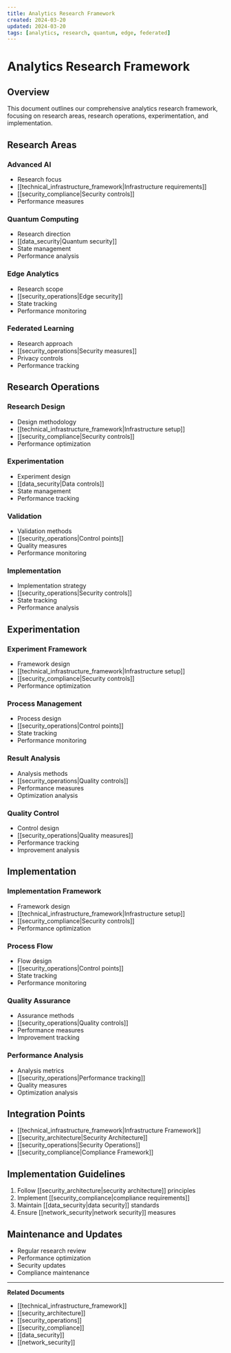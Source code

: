 ```yaml
---
title: Analytics Research Framework
created: 2024-03-20
updated: 2024-03-20
tags: [analytics, research, quantum, edge, federated]
---
```


# Analytics Research Framework

## Overview
This document outlines our comprehensive analytics research framework, focusing on research areas, research operations, experimentation, and implementation.

## Research Areas
### Advanced AI
- Research focus
- [[technical_infrastructure_framework|Infrastructure requirements]]
- [[security_compliance|Security controls]]
- Performance measures

### Quantum Computing
- Research direction
- [[data_security|Quantum security]]
- State management
- Performance analysis

### Edge Analytics
- Research scope
- [[security_operations|Edge security]]
- State tracking
- Performance monitoring

### Federated Learning
- Research approach
- [[security_operations|Security measures]]
- Privacy controls
- Performance tracking

## Research Operations
### Research Design
- Design methodology
- [[technical_infrastructure_framework|Infrastructure setup]]
- [[security_compliance|Security controls]]
- Performance optimization

### Experimentation
- Experiment design
- [[data_security|Data controls]]
- State management
- Performance tracking

### Validation
- Validation methods
- [[security_operations|Control points]]
- Quality measures
- Performance monitoring

### Implementation
- Implementation strategy
- [[security_operations|Security controls]]
- State tracking
- Performance analysis

## Experimentation
### Experiment Framework
- Framework design
- [[technical_infrastructure_framework|Infrastructure setup]]
- [[security_compliance|Security controls]]
- Performance optimization

### Process Management
- Process design
- [[security_operations|Control points]]
- State tracking
- Performance monitoring

### Result Analysis
- Analysis methods
- [[security_operations|Quality controls]]
- Performance measures
- Optimization analysis

### Quality Control
- Control design
- [[security_operations|Quality measures]]
- Performance tracking
- Improvement analysis

## Implementation
### Implementation Framework
- Framework design
- [[technical_infrastructure_framework|Infrastructure setup]]
- [[security_compliance|Security controls]]
- Performance optimization

### Process Flow
- Flow design
- [[security_operations|Control points]]
- State tracking
- Performance monitoring

### Quality Assurance
- Assurance methods
- [[security_operations|Quality controls]]
- Performance measures
- Improvement tracking

### Performance Analysis
- Analysis metrics
- [[security_operations|Performance tracking]]
- Quality measures
- Optimization analysis

## Integration Points
- [[technical_infrastructure_framework|Infrastructure Framework]]
- [[security_architecture|Security Architecture]]
- [[security_operations|Security Operations]]
- [[security_compliance|Compliance Framework]]

## Implementation Guidelines
1. Follow [[security_architecture|security architecture]] principles
2. Implement [[security_compliance|compliance requirements]]
3. Maintain [[data_security|data security]] standards
4. Ensure [[network_security|network security]] measures

## Maintenance and Updates
- Regular research review
- Performance optimization
- Security updates
- Compliance maintenance

---
**Related Documents**
- [[technical_infrastructure_framework]]
- [[security_architecture]]
- [[security_operations]]
- [[security_compliance]]
- [[data_security]]
- [[network_security]] 